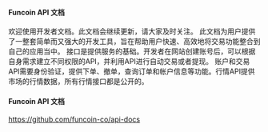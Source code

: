 #### Funcoin API 文档

欢迎使用开发者文档。此文档会继续更新，请大家及时关注。
此文档为用户提供了一整套简单而又强大的开发工具，旨在帮助用户快速、高效地将交易功能整合到自己的应用当中。
接口是提供服务的基础。开发者在网站创建账号后，可以根据自身需求建立不同权限的API，并利用API进行自动交易或者提现。
账户和交易API需要身份验证，提供下单、撤单，查询订单和帐户信息等功能。行情API提供市场的行情数据，所有行情接口都是公开的。

#### Funcoin API 文档
https://github.com/funcoin-co/api-docs
